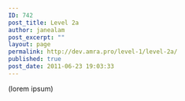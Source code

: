 ```yaml
---
ID: 742
post_title: Level 2a
author: janealam
post_excerpt: ""
layout: page
permalink: http://dev.amra.pro/level-1/level-2a/
published: true
post_date: 2011-06-23 19:03:33
---
```

(lorem ipsum)